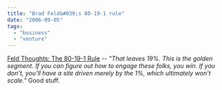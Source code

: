 ```yaml
---
title: "Brad Feld&#039;s 80-19-1 rule"
date: "2006-09-05"
tags: 
  - "business"
  - "venture"
---
```


[Feld Thoughts: The 80-19-1 Rule](http://www.feld.com/blog/archives/001937.html "Feld Thoughts: The 80-19-1 Rule") -- _"That leaves 19%. This is the golden segment. If you can figure out how to engage these folks, you win. If you don’t, you’ll have a site driven merely by the 1%, which ultimately won’t scale."_ Good stuff.
